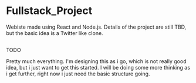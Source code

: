 # Fullstack_Project
Webiste made using React and Node.js.
Details of the project are still TBD, but the basic idea is a Twitter like clone.

## 
TODO

Pretty much everything.
I'm designing this as i go, which is not really good idea, but i just want to get this started.
I will be doing some more thinking as i get further, right now i just need the basic structure going.

